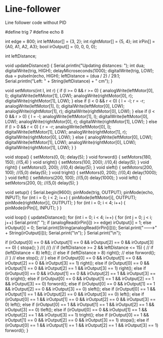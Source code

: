 # Line-follower
Line follower code without PID 

#define trig 7
#define echo 8

int edge = 800;
int leftMotor[] = {3, 2};
int rightMotor[] = {5, 4};
int irPin[] = {A0, A1, A2, A3};
bool irOutput[] = {0, 0, 0, 0};

int leftDistance;

void updateDistance() {
  Serial.println("Updating distances: ");
  int dua;
  digitalWrite(trig, HIGH);
  delayMicroseconds(1000);
  digitalWrite(trig, LOW);
  dua = pulseIn(echo, HIGH);
  leftDistance = (dua / 2) / 29.1;
  Serial.println("Left: " + String(leftDistance) + " cm");
}

void setMotors(int l, int r) {
  if (l >= 0 && r >= 0) {
    analogWrite(leftMotor[0], l);
    digitalWrite(leftMotor[1], LOW);
    analogWrite(rightMotor[0], r);
    digitalWrite(rightMotor[1], LOW);
  }
  else if (l < 0 && r < 0) {
    l = -l;
    r = -r;
    analogWrite(leftMotor[1], l);
    digitalWrite(leftMotor[0], LOW);
    analogWrite(rightMotor[1], r);
    digitalWrite(rightMotor[0], LOW);
  }
  else if (l < 0 && r > 0) {
    l = -l;
    analogWrite(leftMotor[1], l);
    digitalWrite(leftMotor[0], LOW);
    analogWrite(rightMotor[0], r);
    digitalWrite(rightMotor[1], LOW);
  }
  else if (l > 0 && r < 0) {
    r = -r;
    analogWrite(leftMotor[0], l);
    digitalWrite(leftMotor[1], LOW);
    analogWrite(rightMotor[1], r);
    digitalWrite(rightMotor[0], LOW);
  }
  else {
    analogWrite(leftMotor[0], LOW);
    digitalWrite(leftMotor[1], LOW);
    analogWrite(rightMotor[0], LOW);
    digitalWrite(rightMotor[1], LOW);
  }
}

void stopa() {
  setMotors(0, 0);
  delay(5);
}
void forword() {
  setMotors(180, 150); //(5,4)
}
void sright() {
  setMotors(100, 200); //(0,4)
  delay(5);
}
void right() {
  setMotors(0, 200); //(0,4)
  delay(5);
}
void sleft() {
  setMotors(200, 100); //(5,0)
  delay(5);
}
void tright() {
  setMotors(0, 200); //(0,4)
  delay(1000);
}
void tleft() {
  setMotors(200, 100); //(5,0)
  delay(1000);
}
void left() {
  setMotors(200, 0); //(5,0)
  delay(5);
}

void setup() {
  Serial.begin(9600);
  pinMode(trig, OUTPUT);
  pinMode(echo, INPUT);
  for (int i = 0; i < 2; i++) {
    pinMode(leftMotor[i], OUTPUT);
    pinMode(rightMotor[i], OUTPUT);
  }
  for (int i = 0; i < 4; i++) {
    pinMode(irPin[i], INPUT);
  }
}

void loop() {
  updateDistance();
  for (int i = 0; i < 4; i++) {
    for (int j = 0; j < i; j++) Serial.print("  ");
    if (analogRead(irPin[i]) >= edge) irOutput[i] = 1;
    else irOutput[i] = 0;
    Serial.print(String(analogRead(irPin[i])));
    Serial.print("--->" + String(irOutput[i]));
    Serial.print("\n");
  }
  Serial.print("\n");

  if (irOutput[0] == 0 && irOutput[1] == 0 && irOutput[2] == 0 && irOutput[3] == 0) {
    stopa();
  }
  //{
  //}
  //    if (leftDistance >= 2 && leftDistance <= 15) {
  //      if (leftDistance < 8) left();
  //      else if (leftDistance > 8) right();
  //      else forword();
  //    }
  //    else stop();
  //  }
  else if (irOutput[0] == 0 && irOutput[1] == 0 && irOutput[2] == 0 && irOutput[3] == 1) right();
  else if (irOutput[0] == 0 && irOutput[1] == 0 && irOutput[2] == 1 && irOutput[3] == 1) right();
  else if (irOutput[0] == 0 && irOutput[1] == 0 && irOutput[2] == 1 && irOutput[3] == 0) sright();
  else if (irOutput[0] == 0 && irOutput[1] == 1 && irOutput[2] == 1 && irOutput[3] == 0) forword();
  else if (irOutput[0] == 0 && irOutput[1] == 1 && irOutput[2] == 0 && irOutput[3] == 0) sleft();
  else if (irOutput[0] == 1 && irOutput[1] == 1 && irOutput[2] == 0 && irOutput[3] == 0) left();
  else if (irOutput[0] == 1 && irOutput[1] == 0 && irOutput[2] == 0 && irOutput[3] == 0) left();
  else if (irOutput[0] == 1 && irOutput[1] == 1 && irOutput[2] == 1 && irOutput[3] == 0) tleft();
  else if (irOutput[0] == 0 && irOutput[1] == 1 && irOutput[2] == 1 && irOutput[3] == 1) tright();
  else if (irOutput[0] == 1 && irOutput[1] == 0 && irOutput[2] == 0 && irOutput[3] == 1) stopa();
  else if (irOutput[0] == 1 && irOutput[1] == 1 && irOutput[2] == 1 && irOutput[3] == 1) forword();
}

